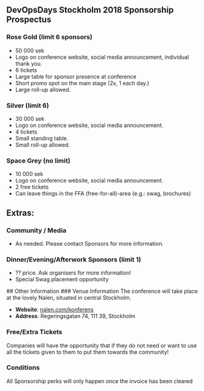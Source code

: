 ## DevOpsDays Stockholm 2018 Sponsorship Prospectus

### Rose Gold (limit 6 sponsors) 
* 50 000 sek
* Logo on conference website, social media announcement, individual thank you.
* 6 tickets
* Large table for sponsor presence at conference
* Short promo spot on the main stage (2x, 1 each day.) 
* Large roll-up allowed.

### Silver (limit 6)
* 30 000 sek
* Logo on conference website, social media announcement.
* 4 tickets
* Small standing table.
* Small roll-up allowed.

### Space Grey (no limit)
* 10 000 sek
* Logo on conference website, social media announcement.
* 2 free tickets 
* Can leave things in the FFA (free-for-all)-area (e.g.: swag, brochures)

## Extras:
### Community / Media
* As needed. Please contact Sponsors for more information.

### Dinner/Evening/Afterwork Sponsors (limit 1)
* ?? price. Ask organisers for more information!
* Special Swag placement opportunity

<div style="page-break-after: always;"></div>
## Other Information
### Venue Information
The conference will take place at the lovely Nalen, situated in central Stockholm.

* **Website**: [nalen.com/konferens](https://www.nalen.com/konferens/)
* **Address**: Regeringsgatan 74, 111 39, Stockholm

### Free/Extra Tickets
Companies will have the opportunity that if they do not need or want to use all the tickets given to them to put them towards the community!

### Conditions
All Sponsorship perks will only happen once the invoice has been cleared
